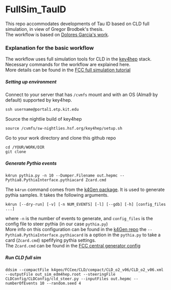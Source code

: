# FullSim_TauID
This repo accommodates developments of Tau ID based on CLD full simulation, in view of Gregor Brodbek's thesis. \
The workflow is based on [Dolores Garcia's work](https://github.com/doloresgarcia/PID_GNN).  

### Explanation for the basic workflow
The workflow uses full simulation tools for CLD in the [key4hep](https://key4hep.github.io/key4hep-doc/) stack. Necessary commands for the workflow are explained here.\
More details can be found in the [FCC full simulation tutorial](https://hep-fcc.github.io/fcc-tutorials/master/full-detector-simulations/README.html)
##### Setting up environment
Connect to your server that has `/cvmfs` mount and with an OS (Alma9 by default) supported by key4hep.
```
ssh username@portal1.etp.kit.edu
```
Source the nightlie build of key4hep
```
source /cvmfs/sw-nightlies.hsf.org/key4hep/setup.sh
```
Go to your work directory and clone this github repo
```
cd /YOUR/WORK/DIR
git clone
```
##### Generate Pythia events
```
k4run pythia.py -n 10 --Dumper.Filename out.hepmc --Pythia8.PythiaInterface.pythiacard Zcard.cmd 
```
The `k4run` command comes from the [k4Gen package](https://github.com/HEP-FCC/k4Gen). It is used to generate pythia samples. It takes the following arguments.
```
k4run [--dry-run] [-v] [-n NUM_EVENTS] [-l] [--gdb] [-h] [config_files ...]
```
where `-n` is the number of events to generate, and `config_files` is the config file to steer pythia (in our case `pythia.py`)\
More info on this configuration can be found in the [k4Gen repo](https://github.com/HEP-FCC/k4Gen/blob/main/k4Gen/options/pythia.py)
the `--Pythia8.PythiaInterface.pythiacard` is a option in the `pythia.py` to take a card (`Zcard.cmd`) spefifying pythia settings.\
The `Zcard.cmd` can be found in the [FCC central generator config](https://github.com/HEP-FCC/FCC-config/blob/winter2023/FCCee/Generator/Pythia8/p8_ee_Ztautau_ecm91.cmd)

##### Run CLD full sim
```
ddsim --compactFile k4geo/FCCee/CLD/compact/CLD_o2_v06/CLD_o2_v06.xml --outputFile out_sim_edm4hep.root --steeringFile CLDConfig/CLDConfig/cld_steer.py --inputFiles out.hepmc --numberOfEvents 10 --random.seed 4
```
